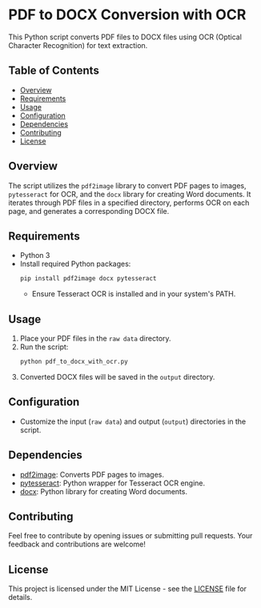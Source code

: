 # PDF to DOCX Conversion with OCR

This Python script converts PDF files to DOCX files using OCR (Optical Character Recognition) for text extraction.

## Table of Contents

- [Overview](#overview)
- [Requirements](#requirements)
- [Usage](#usage)
- [Configuration](#configuration)
- [Dependencies](#dependencies)
- [Contributing](#contributing)
- [License](#license)

## Overview

The script utilizes the `pdf2image` library to convert PDF pages to images, `pytesseract` for OCR, and the `docx` library for creating Word documents. It iterates through PDF files in a specified directory, performs OCR on each page, and generates a corresponding DOCX file.

## Requirements

- Python 3
- Install required Python packages:
  ```bash
  pip install pdf2image docx pytesseract
  ```
  - Ensure Tesseract OCR is installed and in your system's PATH.

## Usage

1. Place your PDF files in the `raw data` directory.
2. Run the script:
   ```bash
   python pdf_to_docx_with_ocr.py
   ```
3. Converted DOCX files will be saved in the `output` directory.

## Configuration

- Customize the input (`raw data`) and output (`output`) directories in the script.

## Dependencies

- [pdf2image](https://github.com/Belval/pdf2image): Converts PDF pages to images.
- [pytesseract](https://github.com/madmaze/pytesseract): Python wrapper for Tesseract OCR engine.
- [docx](https://python-docx.readthedocs.io/): Python library for creating Word documents.

## Contributing

Feel free to contribute by opening issues or submitting pull requests. Your feedback and contributions are welcome!

## License

This project is licensed under the MIT License - see the [LICENSE](LICENSE) file for details.
